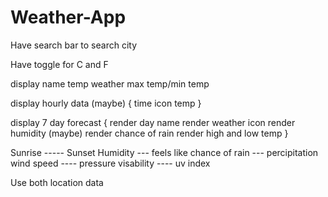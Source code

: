 # Weather-App



Have search bar to search city

Have toggle for C and F

display name
temp
weather
max temp/min temp

display hourly data (maybe) {
    time
    icon
    temp
}

display 7 day forecast {
    render day name
    render weather icon
    render humidity (maybe)
    render chance of rain
    render high and low temp
}

Sunrise ----- Sunset
Humidity --- feels like
chance of rain --- percipitation
wind speed ---- pressure
visability ---- uv index

Use both location data 